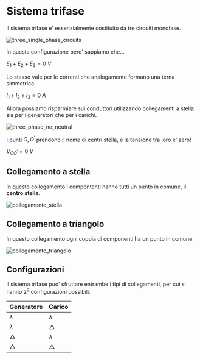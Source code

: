 # Sistema trifase  

Il sistema trifase e' essenzialmente costituito da tre circuiti monofase.  

![three_single_phase_circuits](https://github.com/dennyb87/elettrotecnica-serale/assets/7195133/b073787f-6980-48ef-a265-29e71997e5f6)  

In questa configurazione pero' sappiamo che...  

$E_1 + E_2 + E_3 = 0\ V$  

Lo stesso vale per le correnti che analogamente formano una terna simmetrica.  

$I_1 + I_2 + I_3 = 0\ A$  

Allora possiamo risparmiare sui conduttori utilizzando collegamenti a stella sia per i generatori che per i carichi.  

![three_phase_no_neutral](https://github.com/dennyb87/elettrotecnica-serale/assets/7195133/224af0c6-c4c0-421f-9625-43ebb5624068)  

I punti $O, O^\prime$ prendono il nome di centri stella, e la tensione tra loro e' zero!

$V_{OO^\prime} = 0\ V$  


## Collegamento a stella  

In questo collegamento i compontenti hanno tutti un punto in comune, il **centro stella**.  

![collegamento_stella](https://github.com/dennyb87/elettrotecnica-serale/assets/7195133/9166acd3-b71a-4d00-80e6-47864ef5a875)  


## Collegamento a triangolo  

In questo collegamento ogni coppia di componenti ha un punto in comune.  

![collegamento_triangolo](https://github.com/dennyb87/elettrotecnica-serale/assets/7195133/2c70e1a7-db16-4409-aa60-09293dd364f0)  


## Configurazioni  

Il sistema trifase puo' sfruttare entrambe i tipi di collegamenti, per cui si hanno $2^2$ configurazioni possibili.  

| Generatore  | Carico      |
| ----------- | ----------- |
| $\lambda$   | $\lambda$   |
| $\lambda$   | $\triangle$ |
| $\triangle$ | $\lambda$   |
| $\triangle$ | $\triangle$ |

